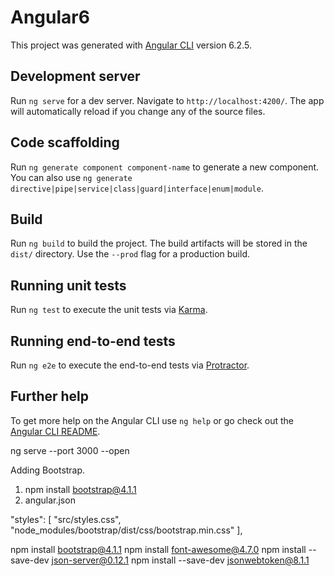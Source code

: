 # Angular6

This project was generated with [Angular CLI](https://github.com/angular/angular-cli) version 6.2.5.

## Development server

Run `ng serve` for a dev server. Navigate to `http://localhost:4200/`. The app will automatically reload if you change any of the source files.

## Code scaffolding

Run `ng generate component component-name` to generate a new component. You can also use `ng generate directive|pipe|service|class|guard|interface|enum|module`.

## Build

Run `ng build` to build the project. The build artifacts will be stored in the `dist/` directory. Use the `--prod` flag for a production build.

## Running unit tests

Run `ng test` to execute the unit tests via [Karma](https://karma-runner.github.io).

## Running end-to-end tests

Run `ng e2e` to execute the end-to-end tests via [Protractor](http://www.protractortest.org/).

## Further help

To get more help on the Angular CLI use `ng help` or go check out the [Angular CLI README](https://github.com/angular/angular-cli/blob/master/README.md).



ng serve --port 3000 --open


Adding Bootstrap.
1. npm install bootstrap@4.1.1
2. angular.json 
 
 "styles": [
    "src/styles.css",
    "node_modules/bootstrap/dist/css/bootstrap.min.css"
 ], 


npm install bootstrap@4.1.1 
npm install font-awesome@4.7.0 
npm install --save-dev json-server@0.12.1 
npm install --save-dev jsonwebtoken@8.1.1
